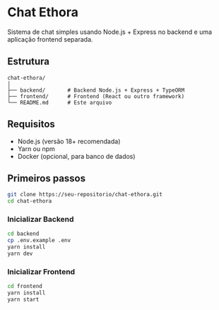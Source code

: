 # Chat Ethora

Sistema de chat simples usando Node.js + Express no backend e uma aplicação frontend separada.

## Estrutura

```
chat-ethora/
│
├── backend/       # Backend Node.js + Express + TypeORM
├── frontend/      # Frontend (React ou outro framework)
└── README.md      # Este arquivo
```

## Requisitos

- Node.js (versão 18+ recomendada)
- Yarn ou npm
- Docker (opcional, para banco de dados)

## Primeiros passos

```bash
git clone https://seu-repositorio/chat-ethora.git
cd chat-ethora
```

### Inicializar Backend

```bash
cd backend
cp .env.example .env
yarn install
yarn dev
```

### Inicializar Frontend

```bash
cd frontend
yarn install
yarn start
```
